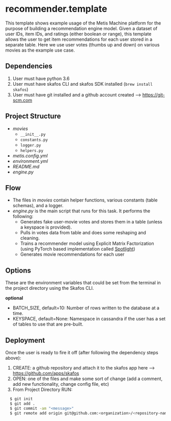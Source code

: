 # recommender.template
This template shows example usage of the Metis Machine platform for the purpose of building a recommendation engine model. Given a dataset of user IDs, item IDs, and ratings (either boolean or range), this template allows the user to get item recommendations for each user stored in a separate table. Here we use user votes (thumbs up and down) on various movies as the example use case.

## Dependencies
1. User must have python 3.6
2. User must have skafos CLI and skafos SDK installed (`brew install skafos`)
3. User must have git installed and a github account created --> https://git-scm.com

## Project Structure
- *movies*
  - `__init__.py`
  - `constants.py`
  - `logger.py`
  - `helpers.py`
- *metis.config.yml*
- *environment.yml*
- *README.md*
- *engine.py*

## Flow
- The files in *movies* contain helper functions, various constants (table schemas), and a logger.
- *engine.py* is the main script that runs for this task. It performs the following:
  - Generates fake user-movie votes and stores them in a table (unless a keyspace is provided).
  - Pulls in votes data from table and does some reshaping and cleaning.
  - Trains a recommender model using Explicit Matrix Factorization (using PyTorch based implementation called [Spotlight](https://github.com/maciejkula/spotlight))
  - Generates movie recommendations for each user
  
## Options
These are the environment variables that could be set from the terminal in the project directory using the Skafos CLI. 

**optional**

- BATCH_SIZE, default=10: Number of rows written to the database at a time.
- KEYSPACE, default=None: Namespace in cassandra if the user has a set of tables to use that are pre-built.

## Deployment
Once the user is ready to fire it off (after following the dependency steps above):
1. CREATE: a github repository and attach it to the skafos app here --> https://github.com/apps/skafos
2. OPEN: one of the files and make some sort of change (add a comment, add new functionality, change config file, etc)
3. From Project Directory RUN:
```bash
  $ git init
  $ git add .
  $ git commit -am "<message>"
  $ git remote add origin git@github.com:<organization>/<repository-name>.git
```

